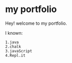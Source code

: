 # my portfolio


Hey! welcome to my portfolio.

I known:

    1.java
    2.chalk
    3.javaScript
    4.Repl.it